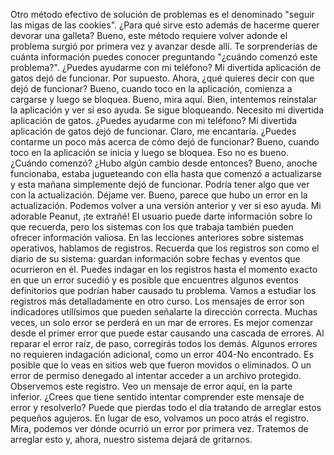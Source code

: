 Otro método efectivo de solución de problemas es el denominado "seguir las migas de las cookies". ¿Para qué sirve esto además de hacerme querer devorar una galleta? Bueno, este método requiere volver adonde el problema surgió por primera vez y avanzar desde allí. Te sorprenderías de cuánta información puedes conocer preguntando "¿cuándo comenzó este problema?". ¿Puedes ayudarme con mi teléfono? Mi divertida aplicación de gatos dejó de funcionar. Por supuesto. Ahora, ¿qué quieres decir con que dejó de funcionar? Bueno, cuando toco en la aplicación, comienza a cargarse y luego se bloquea. Bueno, mira aquí. Bien, intentemos reinstalar la aplicación y ver si eso ayuda. Se sigue bloqueando. Necesito mi divertida aplicación de gatos. ¿Puedes ayudarme con mi teléfono? Mi divertida aplicación de gatos dejó de funcionar. Claro, me encantaría. ¿Puedes contarme un poco más acerca de cómo dejó de funcionar? Bueno, cuando toco en la aplicación se inicia y luego se bloquea. Eso no es bueno. ¿Cuándo comenzó? ¿Hubo algún cambio desde entonces? Bueno, anoche funcionaba, estaba jugueteando con ella hasta que comenzó a actualizarse y esta mañana simplemente dejó de funcionar. Podría tener algo que ver con la actualización. Déjame ver. Bueno, parece que hubo un error en la actualización. Podemos volver a una versión anterior y ver si eso ayuda. Mi adorable Peanut, ¡te extrañé! El usuario puede darte información sobre lo que recuerda, pero los sistemas con los que trabaja también pueden ofrecer información valiosa. En las lecciones anteriores sobre sistemas operativos, hablamos de registros. Recuerda que los registros son como el diario de su sistema: guardan información sobre fechas y eventos que ocurrieron en él. Puedes indagar en los registros hasta el momento exacto en que un error sucedió y es posible que encuentres algunos eventos definitorios que podrían haber causado tu problema. Vamos a estudiar los registros más detalladamente en otro curso. Los mensajes de error son indicadores utilísimos que pueden señalarte la dirección correcta. Muchas veces, un solo error se perderá en un mar de errores. Es mejor comenzar desde el primer error que puede estar causando una cascada de errores. Al reparar el error raíz, de paso, corregirás todos los demás. Algunos errores no requieren indagación adicional, como un error 404-No encontrado. Es posible que lo veas en sitios web que fueron movidos o eliminados. O un error de permiso denegado al intentar acceder a un archivo protegido. Observemos este registro. Veo un mensaje de error aquí, en la parte inferior. ¿Crees que tiene sentido intentar comprender este mensaje de error y resolverlo? Puede que pierdas todo el día tratando de arreglar estos pequeños agujeros. En lugar de eso, volvamos un poco atrás el registro. Mira, podemos ver dónde ocurrió un error por primera vez. Tratemos de arreglar esto y, ahora, nuestro sistema dejará de gritarnos.
